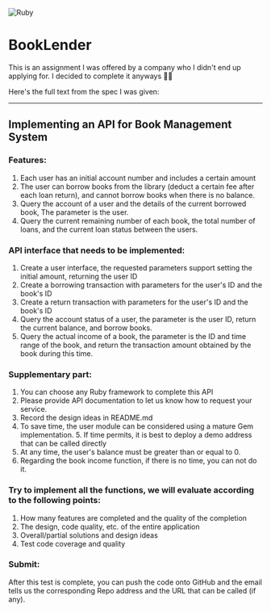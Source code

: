 ![Ruby](https://github.com/patrickclery/booklender/workflows/Ruby/badge.svg)

# BookLender

This is an assignment I was offered by a company who I didn't end up applying for. I decided to complete it anyways 🤷‍♂️ 

Here's the full text from the spec I was given:

---

## Implementing an API for Book Management System

### Features:

1. Each user has an initial account number and includes a certain amount
2. The user can borrow books from the library (deduct a certain fee after each loan return), and cannot borrow books when there is no balance.
3. Query the account of a user and the details of the current borrowed book, The parameter is the user.
4. Query the current remaining number of each book, the total number of loans, and the current loan status between the users.

### API interface that needs to be implemented:

1. Create a user interface, the requested parameters support setting the initial amount, returning the user ID
2. Create a borrowing transaction with parameters for the user's ID and the book's ID
3. Create a return transaction with parameters for the user's ID and the book's ID
4. Query the account status of a user, the parameter is the user ID, return the current balance, and borrow books.
5. Query the actual income of a book, the parameter is the ID and time range of the book, and return the transaction amount obtained by the book during this time.

### Supplementary part:

1. You can choose any Ruby framework to complete this API
2. Please provide API documentation to let us know how to request your service.
3. Record the design ideas in README.md
4. To save time, the user module can be considered using a mature Gem implementation. 5. If time permits, it is best to deploy a demo address that can be called directly
6. At any time, the user's balance must be greater than or equal to 0.
7. Regarding the book income function, if there is no time, you can not do it.

### Try to implement all the functions, we will evaluate according to the following points:

1. How many features are completed and the quality of the completion
2. The design, code quality, etc. of the entire application
3. Overall/partial solutions and design ideas
4. Test code coverage and quality

### Submit:

After this test is complete, you can push the code onto GitHub and the email tells us the corresponding Repo address and the URL that can be called (if any).